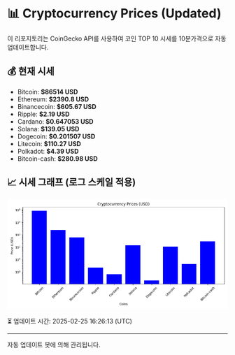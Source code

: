 
# 📊 Cryptocurrency Prices (Updated)

이 리포지토리는 CoinGecko API를 사용하여 코인 TOP 10 시세를 10분가격으로 자동 업데이트합니다.

## 💰 현재 시세
- Bitcoin: **$86514 USD**
- Ethereum: **$2390.8 USD**
- Binancecoin: **$605.67 USD**
- Ripple: **$2.19 USD**
- Cardano: **$0.647053 USD**
- Solana: **$139.05 USD**
- Dogecoin: **$0.201507 USD**
- Litecoin: **$110.27 USD**
- Polkadot: **$4.39 USD**
- Bitcoin-cash: **$280.98 USD**

## 📈 시세 그래프 (로그 스케일 적용)
![Crypto Prices](crypto_prices.png)

⏳ 업데이트 시간: 2025-02-25 16:26:13 (UTC)

---
자동 업데이트 봇에 의해 관리됩니다.
